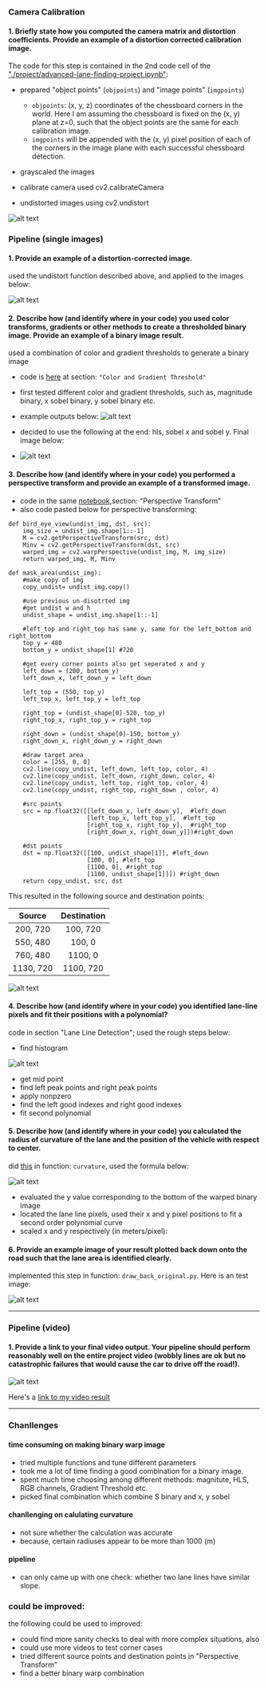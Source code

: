 

[//]: # (Image References)

[img1]: ./writeup-images/undistorted.png "Undistorted"
[img2]: ./writeup-images/undist-2.png "Undistorted"
[img3]: ./writeup-images/color-and-gradient.png "Road Transformed"
[img4]: ./writeup-images/color-gradient-final.png "Road Transformed"
[img5]: ./writeup-images/bird-eye-view.png "Road Transformed"
[img6]: ./writeup-images/histogram.png "Road Transformed"
[img7]: ./writeup-images/vid-2.png "Road Transformed"
[img8]: ./writeup-images/formula.png "Road Transformed"
[img9]: ./writeup-images/advance-lane-finding-small.gif



### Camera Calibration

#### 1. Briefly state how you computed the camera matrix and distortion coefficients. Provide an example of a distortion corrected calibration image.

The code for this step is contained in the 2nd code cell of the ["./project/advanced-lane-finding-project.ipynb"](https://github.com/BingbingLai/carnd-project-4/blob/master/projects/advanced-lane-finding-project.ipynb):

- prepared "object points" (`objpoints`) and "image points" (`imgpoints`)
	- `objpoints`: (x, y, z) coordinates of the chessboard corners in the world. Here I am assuming the chessboard is fixed on the (x, y) plane at z=0, such that the object points are the same for each calibration image. 
	- `imgpoints` will be appended with the (x, y) pixel position of each of the corners in the image plane with each successful chessboard detection. 
 
- grayscaled the images
- calibrate camera used cv2.calibrateCamera
- undistorted images using cv2.undistort 

![alt text][img1]




### Pipeline (single images)

#### 1. Provide an example of a distortion-corrected image.

used the undistort function described above, and applied to the images below:

![alt text][img2]




#### 2. Describe how (and identify where in your code) you used color transforms, gradients or other methods to create a thresholded binary image.  Provide an example of a binary image result.

used a combination of color and gradient thresholds to generate a binary image
- code is [here](https://github.com/BingbingLai/carnd-project-4/blob/master/projects/advanced-lane-finding-project.ipynb) at section: `"Color and Gradient Threshold"` 

- first tested different color and gradient thresholds, such as, magnitude binary, x sobel binary, y sobel binary etc.
- example outputs below:
![alt text][img3]
- decided to use the following at the end: hls, sobel x and sobel y. Final image below:
- ![alt text][img4]



#### 3. Describe how (and identify where in your code) you performed a perspective transform and provide an example of a transformed image.

- code in the same [notebook](https://github.com/BingbingLai/carnd-project-4/blob/master/projects/advanced-lane-finding-project.ipynb),section: "Perspective Transform"
- also code pasted below for perspective transforming:


```
def bird_eye_view(undist_img, dst, src):
    img_size = undist_img.shape[1::-1]
    M = cv2.getPerspectiveTransform(src, dst)
    Minv = cv2.getPerspectiveTransform(dst, src)
    warped_img = cv2.warpPerspective(undist_img, M, img_size)
    return warped_img, M, Minv
    
def mask_area(undist_img):
    #make copy of img
    copy_undist= undist_img.copy()
    
    #use previous un-disotrted img
    #get undist w and h
    undist_shape = undist_img.shape[1::-1]
    
    #left_top and right_top has same y, same for the left_bottom and right_bottom 
    top_y = 480
    bottom_y = undist_shape[1] #720
    
    #get every corner points also get seperated x and y
    left_down = (200, bottom_y)
    left_down_x, left_down_y = left_down
    
    left_top = (550, top_y)
    left_top_x, left_top_y = left_top 
    
    right_top = (undist_shape[0]-520, top_y)
    right_top_x, right_top_y = right_top
    
    right_down = (undist_shape[0]-150, bottom_y)
    right_down_x, right_down_y = right_down
    
    #draw target area
    color = [255, 0, 0]
    cv2.line(copy_undist, left_down, left_top, color, 4)
    cv2.line(copy_undist, left_down, right_down, color, 4)
    cv2.line(copy_undist, left_top, right_top, color, 4)
    cv2.line(copy_undist, right_top, right_down , color, 4)
    
    #src points
    src = np.float32([[left_down_x, left_down_y],  #left_down 
                      [left_top_x, left_top_y],  #left_top
                      [right_top_x, right_top_y],  #right_top
                      [right_down_x, right_down_y]])#right_down
    
    #dst points
    dst = np.float32([[100, undist_shape[1]], #left_down
                      [100, 0], #left_top
                      [1100, 0], #right_top
                      [1100, undist_shape[1]]]) #right_down
    return copy_undist, src, dst  
```

This resulted in the following source and destination points:

| Source        | Destination   | 
|:-------------:|:-------------:| 
| 200, 720      | 100, 720        | 
| 550, 480      | 100, 0      |
| 760, 480      | 1100, 0      |
| 1130, 720     | 1100, 720      |


![alt text][img5]



#### 4. Describe how (and identify where in your code) you identified lane-line pixels and fit their positions with a polynomial?

code in section "Lane Line Detection"; used the rough steps below:

- find histogram 

![alt text][img6]

- get mid point
- find left peak points and right peak points
- apply nonpzero
- find the left good indexes and right good indexes
- fit second polynomial




#### 5. Describe how (and identify where in your code) you calculated the radius of curvature of the lane and the position of the vehicle with respect to center.


did [this](https://github.com/BingbingLai/carnd-project-4/blob/master/projects/advanced-lane-finding-project.ipynb) in function: `curvature`, used the formula below:

![alt text][img8]

- evaluated the y value corresponding to the bottom of the warped binary image
- located the lane line pixels, used their x and y pixel positions to fit a second order polynomial curve
- scaled x and y respectively (in meters/pixel): 



#### 6. Provide an example image of your result plotted back down onto the road such that the lane area is identified clearly.

implemented this step in function: `draw_back_original.py`. Here is an test image:


![alt text][img7]

---

### Pipeline (video)

#### 1. Provide a link to your final video output.  Your pipeline should perform reasonably well on the entire project video (wobbly lines are ok but no catastrophic failures that would cause the car to drive off the road!).

![alt text][img9]

Here's a [link to my video result](https://github.com/BingbingLai/carnd-project-4/blob/master/projects/road.mp4)

---

### Chanllenges



#### time consuming on making binary warp image
- tried multiple functions and tune different parameters 
- took me a lot of time finding a good combination for a binary image. 
- spent much time choosing among different methods: magnitute, HLS, RGB channels, Gradient Threshold etc.
- picked final combination which combine S binary and x, y sobel


#### chanllenging on calulating curvature

- not sure whether the calculation was accurate
- because, certain radiuses appear to be more than 1000 (m)


#### pipeline
- can only came up with one check: whether two lane lines have similar slope.


### could be improved:

the following could be used to improved:

- could find more sanity checks to deal with more complex situations, also
- could use more videos to test corner cases
- tried different source points and destination points in "Perspective Transform"
- find a better binary warp combination


